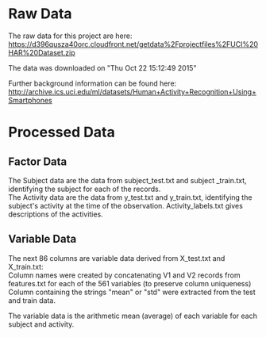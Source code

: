 # Raw Data
The raw data for this project are here: https://d396qusza40orc.cloudfront.net/getdata%2Fprojectfiles%2FUCI%20HAR%20Dataset.zip

The data was downloaded on "Thu Oct 22 15:12:49 2015"

Further background information can be found here: http://archive.ics.uci.edu/ml/datasets/Human+Activity+Recognition+Using+Smartphones

# Processed Data

## Factor Data
The Subject data are the data from subject_test.txt and subject _train.txt, identifying the subject for each of the records.  
The Activity data are the data from y_test.txt and y_train.txt, identifying the subject's activity at the time of the observation.  Activity_labels.txt gives descriptions of the activities.  

## Variable Data
The next 86 columns are variable data derived from X_test.txt and X_train.txt:   
  Column names were created by concatenating V1 and V2 records from features.txt for each of the 561 variables 
  (to preserve column uniqueness)
  Column containing the strings "mean" or "std" were extracted from the test and train data.
  
The variable data is the arithmetic mean (average) of each variable for each subject and activity.   
  
